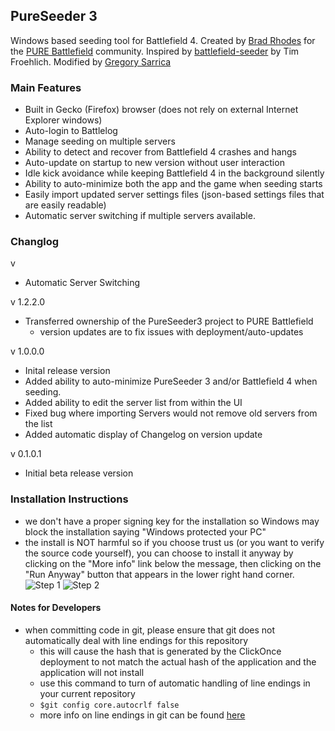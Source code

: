 ## PureSeeder 3

Windows based seeding tool for Battlefield 4.  Created by [Brad Rhodes]("https://github.com/bradrhodes") for the [PURE Battlefield](http://www.reddit.com/r/purebattlefield) community. Inspired by [battlefield-seeder](https://github.com/Pure-Battlefield/Seeding) by Tim Froehlich. Modified by [Gregory Sarrica]("https://github.com/gsarrica") 


### Main Features

- Built in Gecko (Firefox) browser (does not rely on external Internet Explorer windows)
- Auto-login to Battlelog
- Manage seeding on multiple servers
- Ability to detect and recover from Battlefield 4 crashes and hangs
- Auto-update on startup to new version without user interaction 
- Idle kick avoidance while keeping Battlefield 4 in the background silently
- Ability to auto-minimize both the app and the game when seeding starts
- Easily import updated server settings files (json-based settings files that are easily readable)
- Automatic server switching if multiple servers available.


### Changlog

v <add version here>
- Automatic Server Switching

v 1.2.2.0
- Transferred ownership of the PureSeeder3 project to PURE Battlefield
   - version updates are to fix issues with deployment/auto-updates

v 1.0.0.0

- Inital release version
- Added ability to auto-minimize PureSeeder 3 and/or Battlefield 4 when seeding.
- Added ability to edit the server list from within the UI
- Fixed bug where importing Servers would not remove old servers from the list
- Added automatic display of Changelog on version update

v 0.1.0.1 
 
- Initial beta release version

### Installation Instructions
- we don't have a proper signing key for the installation so Windows may block the installation saying "Windows protected your PC"
- the install is NOT harmful so if you choose trust us (or you want to verify the source code yourself), you can choose to install it anyway by clicking on the "More info" link below the message, then clicking on the "Run Anyway" button that appears in the lower right hand corner.
![Step 1](http://pure-battlefield.github.io/PureSeeder3/images/protect1.png)
![Step 2](http://pure-battlefield.github.io/PureSeeder3/images/protect2.png)


#### Notes for Developers
- when committing code in git, please ensure that git does not automatically deal with line endings for this repository
   - this will cause the hash that is generated by the ClickOnce deployment to not match the actual hash of the application and the application will not install
   - use this command to turn of automatic handling of line endings in your current repository
   - `$git config core.autocrlf false`
   -  more info on line endings in git can be found [here](https://help.github.com/articles/dealing-with-line-endings)

